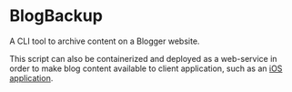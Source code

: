 # BlogBackup
A CLI tool to archive content on a Blogger website. 

This script can also be containerized and deployed as a web-service in order to make blog content available to client application, such as an [iOS application](https://github.com/harr1424/BloggerApp). 
